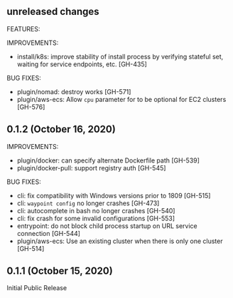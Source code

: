 ## unreleased changes

FEATURES:

IMPROVEMENTS:

* install/k8s: improve stability of install process by verifying stateful set, waiting for service endpoints, etc. [GH-435]

BUG FIXES:

* plugin/nomad: destroy works [GH-571]
* plugin/aws-ecs: Allow `cpu` parameter for to be optional for EC2 clusters [GH-576]

## 0.1.2 (October 16, 2020)

IMPROVEMENTS:

* plugin/docker: can specify alternate Dockerfile path [GH-539]
* plugin/docker-pull: support registry auth [GH-545]

BUG FIXES:

* cli: fix compatibility with Windows versions prior to 1809 [GH-515]
* cli: `waypoint config` no longer crashes [GH-473]
* cli: autocomplete in bash no longer crashes [GH-540]
* cli: fix crash for some invalid configurations [GH-553]
* entrypoint: do not block child process startup on URL service connection [GH-544]
* plugin/aws-ecs: Use an existing cluster when there is only one cluster [GH-514]

## 0.1.1 (October 15, 2020)

Initial Public Release
